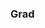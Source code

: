 ﻿### **Grad**

<!-- DOCCONTENT 
In dieser Spalte wird der Sonnenwinkel über oder unter dem Horizont eingestellt als Winkel in Grad.
-->

